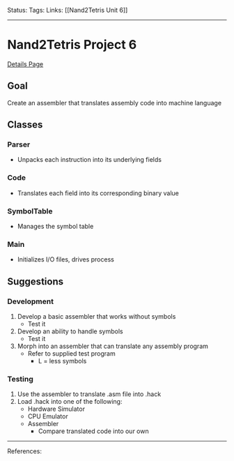 Status:
Tags:
Links: [[Nand2Tetris Unit 6]]
___
# Nand2Tetris Project 6
[Details Page](https://www.nand2tetris.org/project06)

## Goal
Create an assembler that translates assembly code into machine language
## Classes
### Parser
- Unpacks each instruction into its underlying fields
### Code
- Translates each field into its corresponding binary value
### SymbolTable
- Manages the symbol table
### Main
- Initializes I/O files, drives process
## Suggestions
### Development
1. Develop a basic assembler that works without symbols
	- Test it
2. Develop an ability to handle symbols
	- Test it
3. Morph into an assembler that can translate any assembly program
	- Refer to supplied test program
		- L = less symbols
### Testing
1. Use the assembler to translate .asm file into .hack
2. Load .hack into one of the following:
	- Hardware Simulator
	- CPU Emulator
	- Assembler
		- Compare translated code into our own
___
References: